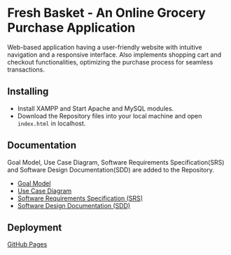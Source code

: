 # Fresh Basket - An Online Grocery Purchase Application

Web-based application having a user-friendly website with intuitive navigation and a responsive interface. Also implements shopping cart and checkout functionalities, optimizing the purchase process for seamless
transactions.

## Installing

* Install XAMPP and Start Apache and MySQL modules.
* Download the Repository files into your local machine and open ```index.html``` in localhost.

## Documentation

Goal Model, Use Case Diagram, Software Requirements Specification(SRS) and Software Design Documentation(SDD) are added to the Repository.

* [Goal Model](https://github.com/suman2799/fresh-basket/blob/bd90a045e605a353cc682d8b78ec113103380339/Goal_Model.pdf)
* [Use Case Diagram](https://github.com/suman2799/fresh-basket/blob/bd90a045e605a353cc682d8b78ec113103380339/Use_Case_Diagram.pdf)
* [Software Requirements Specification (SRS)](https://github.com/suman2799/fresh-basket/blob/bd90a045e605a353cc682d8b78ec113103380339/Software_Requirements_Specification.pdf)
* [Software Design Documentation (SDD)](https://github.com/suman2799/fresh-basket/blob/bd90a045e605a353cc682d8b78ec113103380339/Software_Design_Documentation.pdf)

## Deployment

[GitHub Pages](https://suman2799.github.io/ritch-bank/)
